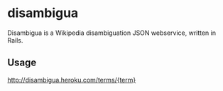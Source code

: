 disambigua
==========

Disambigua is a Wikipedia disambiguation JSON webservice, written in Rails.

Usage
-----

  http://disambigua.heroku.com/terms/{term}
